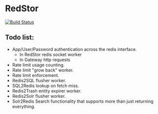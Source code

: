 # RedStor

[![Build Status](https://travis-ci.org/matthewbaggett/RedStor.svg?branch=master)](https://travis-ci.org/matthewbaggett/RedStor)

## Todo list:
 * App/User/Password authentication across the redis interface. 
   * In RedStor redis socket worker
   * In Gateway http requests
 * Rate limit usage counting.
 * Rate limit "grow back" worker.
 * Rate limit enforcement.
 * Redis2SQL flusher worker.
 * SQL2Redis lookup on fetch miss.
 * Redis2Trash entity expirer worker.
 * Redis2Solr flusher worker.
 * Solr2Redis Search functionality that supports more than just returning everything.